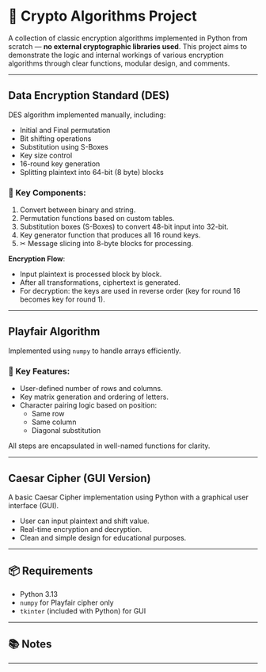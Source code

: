 # 🔐 Crypto Algorithms Project

A collection of classic encryption algorithms implemented in Python from scratch — **no external cryptographic libraries used**. This project aims to demonstrate the logic and internal workings of various encryption algorithms through clear functions, modular design, and comments.

---

##  Data Encryption Standard (DES)

DES algorithm implemented manually, including:

- Initial and Final permutation
- Bit shifting operations
- Substitution using S-Boxes
- Key size control
- 16-round key generation
- Splitting plaintext into 64-bit (8 byte) blocks

### 🔧 Key Components:
1.  Convert between binary and string.
2. Permutation functions based on custom tables.
3.  Substitution boxes (S-Boxes) to convert 48-bit input into 32-bit.
4.  Key generator function that produces all 16 round keys.
5. ✂ Message slicing into 8-byte blocks for processing.

**Encryption Flow**:
- Input plaintext is processed block by block.
- After all transformations, ciphertext is generated.
- For decryption: the keys are used in reverse order (key for round 16 becomes key for round 1).

---

##  Playfair Algorithm

Implemented using `numpy` to handle arrays efficiently.

### 🔧 Key Features:
- User-defined number of rows and columns.
- Key matrix generation and ordering of letters.
- Character pairing logic based on position:
  - Same row
  - Same column
  - Diagonal substitution

All steps are encapsulated in well-named functions for clarity.

---

##  Caesar Cipher (GUI Version)

A basic Caesar Cipher implementation using Python with a graphical user interface (GUI).

- User can input plaintext and shift value.
- Real-time encryption and decryption.
- Clean and simple design for educational purposes.

---

## 📦 Requirements

- Python 3.13
- `numpy` for Playfair cipher only
- `tkinter` (included with Python) for GUI

---

## 📚 Notes



---

